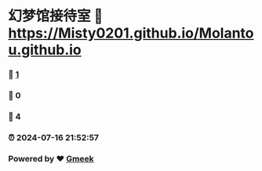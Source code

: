 # 幻梦馆接待室 :link: https://Misty0201.github.io/Molantou.github.io 
### :page_facing_up: [1](https://Misty0201.github.io/Molantou.github.io/tag.html) 
### :speech_balloon: 0 
### :hibiscus: 4 
### :alarm_clock: 2024-07-16 21:52:57 
### Powered by :heart: [Gmeek](https://github.com/Meekdai/Gmeek)

